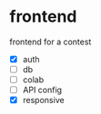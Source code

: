 # frontend
frontend for a contest

- [x] auth
- [ ] db
- [ ] colab
- [ ] API config
- [x] responsive
